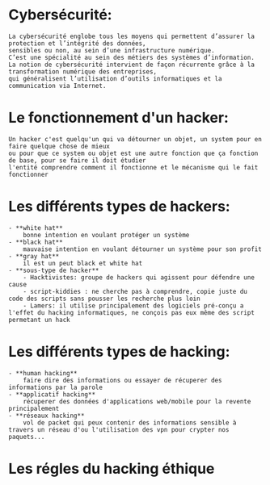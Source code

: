 # Cybersécurité:
    La cybersécurité englobe tous les moyens qui permettent d’assurer la protection et l’intégrité des données, 
    sensibles ou non, au sein d’une infrastructure numérique. 
    C’est une spécialité au sein des métiers des systèmes d’information. 
    La notion de cybersécurité intervient de façon récurrente grâce à la transformation numérique des entreprises, 
    qui généralisent l’utilisation d’outils informatiques et la communication via Internet.

# Le fonctionnement d'un hacker:
    Un hacker c'est quelqu'un qui va détourner un objet, un system pour en faire quelque chose de mieux 
    ou pour que ce system ou objet est une autre fonction que ça fonction de base, pour se faire il doit étudier
    l'entité comprendre comment il fonctionne et le mécanisme qui le fait fonctionner

# Les différents types de hackers:
    - **white hat** 
        bonne intention en voulant protéger un système
    - **black hat** 
        mauvaise intention en voulant détourner un système pour son profit
    - **gray hat**
        il est un peut black et white hat 
    - **sous-type de hacker** 
        - Hacktivistes: groupe de hackers qui agissent pour défendre une cause 
        - script-kiddies : ne cherche pas à comprendre, copie juste du code des scripts sans pousser les recherche plus loin
        - Lamers: il utilise principalement des logiciels pré-conçu a l'effet du hacking informatiques, ne conçois pas eux même des script permetant un hack

# Les différents types de hacking:
    - **human hacking**
        faire dire des informations ou essayer de récuperer des informations par la parole
    - **applicatif hacking**
        récuperer des données d'applications web/mobile pour la revente principalement
    - **réseaux hacking** 
        vol de packet qui peux contenir des informations sensible à travers un réseau d'ou l'utilisation des vpn pour crypter nos paquets...
    
# Les régles du hacking éthique
